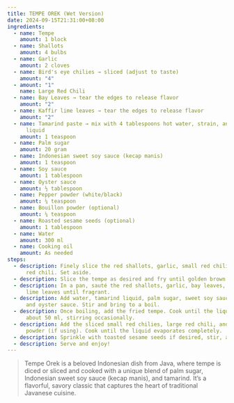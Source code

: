 ```yaml
---
title: TEMPE OREK (Wet Version)
date: 2024-09-15T21:31:00+08:00
ingredients:
  - name: Tempe
    amount: 1 block
  - name: Shallots
    amount: 4 bulbs
  - name: Garlic
    amount: 2 cloves
  - name: Bird's eye chilies → sliced (adjust to taste)
    amount: "4"
  - amount: "1"
    name: Large Red Chili
  - name: Bay Leaves → tear the edges to release flavor
    amount: "2"
  - name: Kaffir lime leaves → tear the edges to release flavor
    amount: "2"
  - name: Tamarind paste → mix with 4 tablespoons hot water, strain, and use the
      liquid
    amount: 1 teaspoon
  - name: Palm sugar
    amount: 20 gram
  - name: Indonesian sweet soy sauce (kecap manis)
    amount: 1 teaspoon
  - name: Soy sauce
    amount: 1 tablespoon
  - name: Oyster sauce
    amount: ½ tablespoon
  - name: Pepper powder (white/black)
    amount: ¼ teaspoon
  - name: Bouillon powder (optional)
    amount: ¼ teaspoon
  - name: Roasted sesame seeds (optional)
    amount: 1 tablespoon
  - name: Water
    amount: 300 ml
  - name: Cooking oil
    amount: As needed
steps:
  - description: Finely slice the red shallots, garlic, small red chilies, and large
      red chili. Set aside.
  - description: Slice the tempe as desired and fry until golden brown. Remove and drain.
  - description: In a pan, sauté the red shallots, garlic, bay leaves, and kaffir
      lime leaves until fragrant.
  - description: Add water, tamarind liquid, palm sugar, sweet soy sauce, soy sauce,
      and oyster sauce. Stir and bring to a boil.
  - description: Once boiling, add the fried tempe. Cook until the liquid reduces to
      about 50 ml, stirring occasionally.
  - description: Add the sliced small red chilies, large red chili, and bouillon
      powder (if using). Cook until the liquid evaporates completely.
  - description: Sprinkle with toasted sesame seeds if desired, stir, and turn off the heat.
  - description: Serve and enjoy!
---
```

> Tempe Orek is a beloved Indonesian dish from Java, where tempe is diced or sliced and cooked with a unique blend of palm sugar, Indonesian sweet soy sauce (kecap manis), and tamarind. It’s a flavorful, savory classic that captures the heart of traditional Javanese cuisine.
